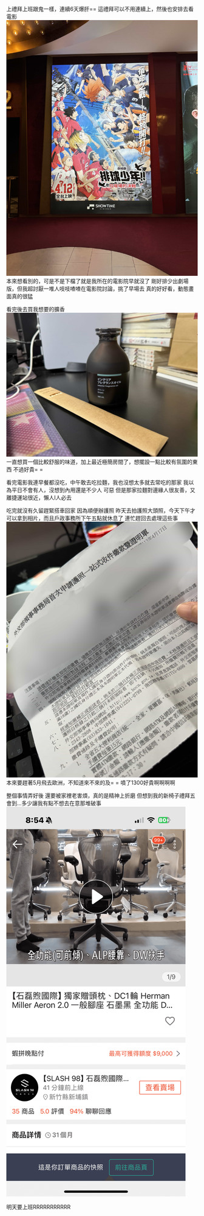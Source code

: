 上禮拜上班跟鬼一樣，連續6天爆肝==
這禮拜可以不用連續上，然後也安排去看電影
![](https://raw.githubusercontent.com/photohost/pcblog/master/pchost/IMG_7580.jpg.jpg)
本來想看別的，可是不是下檔了就是我所在的電影院早就沒了
剛好排少出劇場版，但我超討厭一堆人吱吱喳喳在電影院討論，挑了早場去
真的好好看，動態畫面真的很猛

看完後去買我想要的擴香
![](https://raw.githubusercontent.com/photohost/pcblog/master/pchost/IMG_7592.jpg.jpg)
一直想買一個比較舒服的味道，加上最近極簡房間了，想擺設一點比較有氛圍的東西
不過好貴= =

看完電影我連早餐都沒吃，中午敢去吃拉麵，我也沒想太多就去常吃的那家
我以為平日不會有人，沒想到內用還是不少人
可惡
但是那家拉麵對邊緣人很友善，又離捷運站很近，懶人I人必去

吃完就沒有久留趕緊搭車回家
因為順便辦護照
昨天去拍護照大頭照，今天下午才可以拿到相片，而且戶政事務所下午五點就休息了
連忙趕回去處理這些事
![](https://raw.githubusercontent.com/photohost/pcblog/master/pchost/IMG_7594.jpg.jpg)
本來要趕著5月飛去歐洲，不知道來不來的及= =
噴了1300好貴啊啊啊啊

整個事情弄好後
還要被家裡老害煩，真的是精神上折磨
但想到我的新椅子禮拜五會到...多少讓我有點不想去在意那堆破事
![](https://raw.githubusercontent.com/photohost/pcblog/master/pchost/IMG_7595.png.png)

明天要上班RRRRRRRRRRR